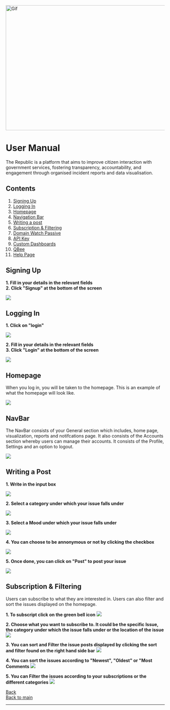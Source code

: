 <div>
    <img src="../images/gifs/UserManual.gif" alt="Gif" style="width: 1584px; height: 396px;"/>
</div>

# User Manual

The Republic is a platform that aims to improve citizen interaction with government services, fostering transparency, accountability, and engagement through organised incident reports and data visualisation.

## Contents

1. [Signing Up](#signing-up)
2. [Logging In](#logging-in)
3. [Homepage](#homepage)
4. [Navigation Bar](#navbar)
5. [Writing a post](#writing-a-post)
6. [Subscription & Filtering](#subscription-&-filtering)
7. [Domain Watch Passive](#domain-watch-passive)
8. [API Key](#api-key)
9. [Custom Dashboards](#custom-dashboards)
10. [QBee](#qbee)
11. [Help Page](#help-page)

## Signing Up

**1. Fill in your details in the relevant fields**<br>
**2. Click "Signup" at the bottom of the screen**

<img src="../images/User Manual Screenshots/Signing Up.jpg"/>

## Logging In

**1. Click on "login"**

<img src="../images/User Manual Screenshots/LOGIN_1.jpg"/>

**2. Fill in your details in the relevant fields**<br>
**3. Click "Login" at the bottom of the screen**

 <img src="../images/User Manual Screenshots/LOGIN_2.jpg"/>

## Homepage

When you log in, you will be taken to the homepage. This is an example of what the homepage will look like.

 <img src="../images/User Manual Screenshots/HomePage.png"/>

## NavBar

The NavBar consists of your General section which includes, home page, visualization, reports and notifcations page. It also consists of the Accounts section whereby users can manage their accounts. It consists of the Profile, Settings and an option to logout.

 <img src="../images/User Manual Screenshots/NavBar.png"/>

## Writing a Post

**1. Write in the input box**

 <img src="../images/User Manual Screenshots/IssuePost.png"/>

**2. Select a category under which your issue falls under**

<img src="../images/User Manual Screenshots/IssuePost_2.png"/>

**3. Select a Mood under which your issue falls under**

<img src="../images/User Manual Screenshots/IssuePost_3.png"/>

**4. You can choose to be annonymous or not by clicking the checkbox**

<img src="../images/User Manual Screenshots/IssuePost_4.png"/>

**5. Once done, you can click on "Post" to post your issue**

<img src="../images/User Manual Screenshots/IssuePost_5.png"/>

## Subscription & Filtering

Users can subscribe to what they are interested in. Users can also filter and sort the issues displayed on the homepage.

**1. To subscript click on the green bell icon**
<img src="../images/User Manual Screenshots/Subscribe.png"/>

**2. Choose what you want to subscribe to. It could be the specific Issue, the category under which the issue falls under or the location of the issue**
<img src="../images/User Manual Screenshots/Subscribe_2.png"/>

**3. You can sort and Filter the issue posts displayed by clicking the sort and filter found on the right hand side bar**
<img src="../images/User Manual Screenshots/Subscribe_3.png"/>

**4. You can sort the issues according to "Newest", "Oldest" or "Most Comments**
<img src="../images/User Manual Screenshots/Subscribe_4.png"/>

**5. You can Filter the issues according to your subscriptions or the different categories**
<img src="../images/User Manual Screenshots/Subscribe_5.png"/>

[Back](./../README.md)<br>
[Back to main](/README.md)

---
